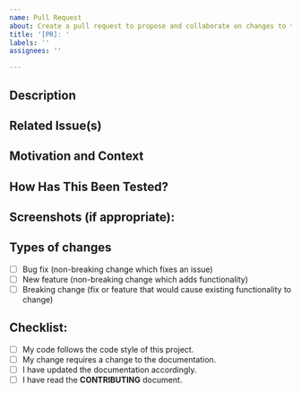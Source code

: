```yaml
---
name: Pull Request
about: Create a pull request to propose and collaborate on changes to the project.
title: '[PR]: '
labels: ''
assignees: ''

---
```


## Description
<!-- Provide a brief description of the changes you are proposing -->

## Related Issue(s)
<!-- 
Please link any related issues here. If the pull request resolves an issue, please use the keyword 'Resolves' followed by the issue number, e.g., Resolves #123
-->

## Motivation and Context
<!-- Why are these changes necessary? What problem do they solve? -->

## How Has This Been Tested?
<!-- Please describe how these changes have been tested. Include any details about the testing environment, tests ran, etc. -->

## Screenshots (if appropriate):

## Types of changes
<!-- What types of changes does your code introduce? Check all that apply: -->
- [ ] Bug fix (non-breaking change which fixes an issue)
- [ ] New feature (non-breaking change which adds functionality)
- [ ] Breaking change (fix or feature that would cause existing functionality to change)

## Checklist:
<!-- Go over all the following points, and put an 'x' in all the boxes that apply. -->
- [ ] My code follows the code style of this project.
- [ ] My change requires a change to the documentation.
- [ ] I have updated the documentation accordingly.
- [ ] I have read the **CONTRIBUTING** document.
